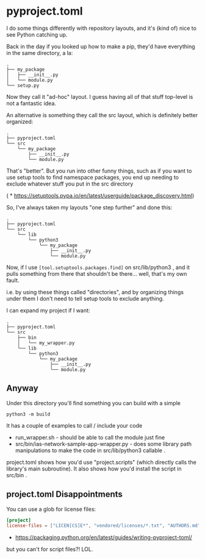 # pyproject.toml

I do some things differently with repository layouts, and it's (kind of)
nice to see Python catching up.

Back in the day if you looked up how to make a pip, they'd have everything
in the same directory, a la:

```
.
├── my_package
│   ├── __init__.py
│   └── module.py
└── setup.py
```

Now they call it "ad-hoc" layout.  I guess having all of that stuff top-level
is not a fantastic idea.

An alternative is something they call the src layout, which is definitely
better organized:
```
.
├── pyproject.toml
└── src
    └── my_package
        ├── __init__.py
        └── module.py
```

That's "better".  But you run into other funny things, such as
if you want to use setup tools to find namespace packages, you
end up needing to exclude whatever stuff you put in the src
directory

( * https://setuptools.pypa.io/en/latest/userguide/package_discovery.html)

So, I've always taken my layouts "one step further" and done this:

```
.
├── pyproject.toml
└── src
    └── lib
        └── python3
            └── my_package
                ├── __init__.py
                └── module.py
```

Now, if I use  ```[tool.setuptools.packages.find]``` on src/lib/python3 , and it
pulls something from there that shouldn't be there... well, that's my own fault.

i.e. by using these things called "directories", and by organizing things under them
I don't need to tell setup tools to exclude anything.

I can expand my project if I want:
```
.
├── pyproject.toml
└── src
    ├── bin
    │   └── my_wrapper.py
    └── lib
        └── python3
            └── my_package
                ├── __init__.py
                └── module.py
```

## Anyway

Under this directory you'll find something you can build with a simple
```
python3 -m build
```

It has a couple of examples to call / include your code

* run_wrapper.sh - should be able to call the module just fine
* src/bin/ias-network-sample-app-wrapper.py - does some library path manipulations
to make the code in src/lib/python3 callable .

project.toml shows how you'd use "project.scripts" (which directly calls the library's main
subroutine).  It also shows how you'd install the script in src/bin .

## project.toml Disappointments

You can use a glob for license files:
```toml
[project]
license-files = ["LICEN[CS]E*", "vendored/licenses/*.txt", "AUTHORS.md"]
```
* https://packaging.python.org/en/latest/guides/writing-pyproject-toml/

but you can't for script files?!  LOL.


